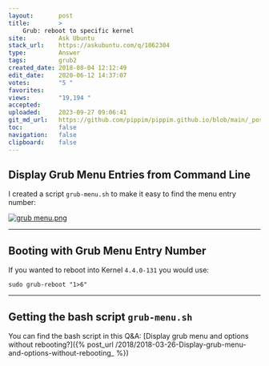 ```yaml
---
layout:       post
title:        >
    Grub: reboot to specific kernel
site:         Ask Ubuntu
stack_url:    https://askubuntu.com/q/1062304
type:         Answer
tags:         grub2
created_date: 2018-08-04 12:12:49
edit_date:    2020-06-12 14:37:07
votes:        "5 "
favorites:    
views:        "19,194 "
accepted:     
uploaded:     2023-09-27 09:06:41
git_md_url:   https://github.com/pippim/pippim.github.io/blob/main/_posts/2018/2018-08-04-Grub_-reboot-to-specific-kernel.md
toc:          false
navigation:   false
clipboard:    false
---
```


## Display Grub Menu Entries from Command Line

I created a script `grub-menu.sh` to make it easy to find the menu entry number:

[![grub menu.png][1]][1]


----------

## Booting with Grub Menu Entry Number

If you wanted to reboot into Kernel `4.4.0-131` you would use:

``` 
sudo grub-reboot "1>6"
```


----------

## Getting the bash script `grub-menu.sh`

You can find the bash script in this Q&A: [Display grub menu and options without rebooting?]({% post_url /2018/2018-03-26-Display-grub-menu-and-options-without-rebooting_ %})


  [1]: https://i.stack.imgur.com/99pqV.png
